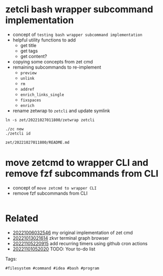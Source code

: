 # zetcli bash wrapper subcommand implementation

- concept of `testing bash wrapper subcommand implementation`
- helpful utility functions to add
  - get title
  - get tags
  - get content?
- copying some concepts from zet cmd
- remaining subcommands to re-implement
  - `preview`
  - `unlink`
  - `rm`
  - `addref`
  - `enrich_links_single`
  - `fixspaces`
  - `enrich`
- rename zetwrap to `zetcli` and update symlink

```
ln -s zet/20221027011800/zetwrap zetcli

./zc new
./zetcli id

```

` zet/20221027011800/README.md `

# move zetcmd to wrapper CLI and remove fzf subcommands from CLI

- concept of `move zetcmd to wrapper CLI`
- remove fzf subcommands from CLI

```
```


# Related

- [20221006032546](/zet/20221006032546/README.md) my original implementation of zet cmd
- [20221013021614](/zet/20221013021614/README.md) zkvr terminal graph browser
- [20221105220915](/zet/20221105220915/README.md) add recurring timers using github cron actions
- [20221101052020](/zet/20221101052020/README.md) TODO: Your to-do list

Tags:

    #filesystem #command #idea #bash #program
